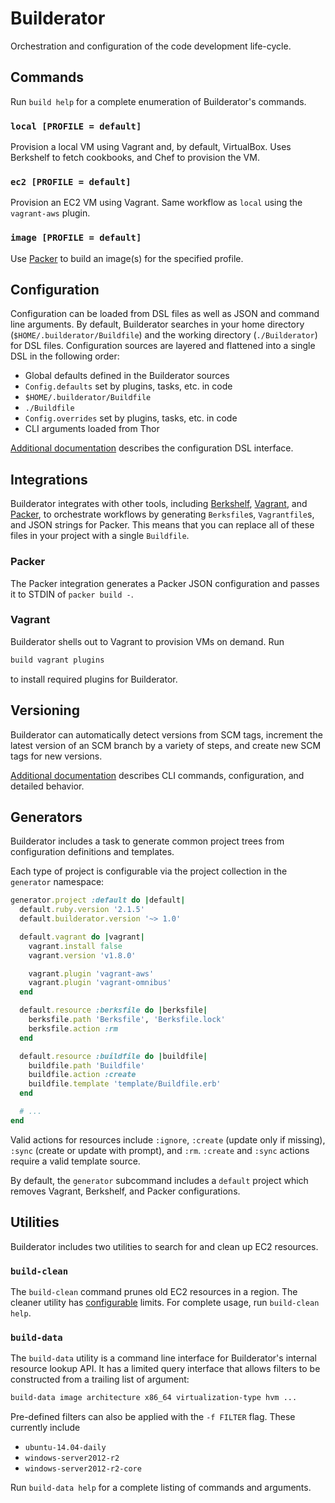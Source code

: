 # Builderator

Orchestration and configuration of the code development life-cycle.

## Commands

Run `build help` for a complete enumeration of Builderator's commands.

### `local [PROFILE = default]`

Provision a local VM using Vagrant and, by default, VirtualBox. Uses Berkshelf to fetch cookbooks, and Chef to provision the VM.

### `ec2 [PROFILE = default]`

Provision an EC2 VM using Vagrant. Same workflow as `local` using the `vagrant-aws` plugin.

### `image [PROFILE = default]`

Use [Packer](https://www.packer.io) to build an image(s) for the specified profile.

## Configuration

Configuration can be loaded from DSL files as well as JSON and command line arguments. By default, Builderator searches in your home directory (`$HOME/.builderator/Buildfile`) and the working directory (`./Builderator`) for DSL files. Configuration sources are layered and flattened into a single DSL in the following order:

* Global defaults defined in the Builderator sources
* `Config.defaults` set by plugins, tasks, etc. in code
* `$HOME/.builderator/Buildfile`
* `./Buildfile`
* `Config.overrides` set by plugins, tasks, etc. in code
* CLI arguments loaded from Thor

[Additional documentation](docs/configuration.md) describes the configuration DSL interface.

## Integrations

Builderator integrates with other tools, including [Berkshelf](http://berkshelf.com), [Vagrant](https://www.vagrantup.com/), and [Packer](https://www.packer.io/), to orchestrate workflows by generating `Berksfile`s, `Vagrantfile`s, and JSON strings for Packer. This means that you can replace all of these files in your project with a single `Buildfile`.

### Packer

The Packer integration generates a Packer JSON configuration and passes it to STDIN of `packer build -`.

### Vagrant

Builderator shells out to Vagrant to provision VMs on demand. Run

```sh
build vagrant plugins
```

to install required plugins for Builderator.

## Versioning

Builderator can automatically detect versions from SCM tags, increment the latest version of an SCM branch by a variety of steps, and create new SCM tags for new versions.

[Additional documentation](docs/versioning.md) describes CLI commands, configuration, and detailed behavior.

## Generators

Builderator includes a task to generate common project trees from configuration definitions  and templates.

Each type of project is configurable via the project collection in the `generator` namespace:

```ruby
generator.project :default do |default|
  default.ruby.version '2.1.5'
  default.builderator.version '~> 1.0'

  default.vagrant do |vagrant|
    vagrant.install false
    vagrant.version 'v1.8.0'

    vagrant.plugin 'vagrant-aws'
    vagrant.plugin 'vagrant-omnibus'
  end

  default.resource :berksfile do |berksfile|
    berksfile.path 'Berksfile', 'Berksfile.lock'
    berksfile.action :rm
  end

  default.resource :buildfile do |buildfile|
    buildfile.path 'Buildfile'
    buildfile.action :create
    buildfile.template 'template/Buildfile.erb'
  end

  # ...
end
```

Valid actions for resources include `:ignore`, `:create` (update only if missing), `:sync` (create or update with prompt), and `:rm`. `:create` and `:sync` actions require a valid template source.

By default, the `generator` subcommand includes a `default` project which removes Vagrant, Berkshelf, and Packer configurations.

## Utilities

Builderator includes two utilities to search for and clean up EC2 resources.

### `build-clean`

The `build-clean` command prunes old EC2 resources in a region. The cleaner utility has [configurable](docs/configuration.md#namespace-cleaner) limits. For complete usage, run `build-clean help`.

### `build-data`

The `build-data` utility is a command line interface for Builderator's internal resource lookup API. It has a limited query interface that allows filters to be constructed from a trailing list of argument:

```sh
build-data image architecture x86_64 virtualization-type hvm ...
```

Pre-defined filters can also be applied with the `-f FILTER` flag. These currently include

* `ubuntu-14.04-daily`
* `windows-server2012-r2`
* `windows-server2012-r2-core`

Run `build-data help` for a complete listing of commands and arguments.
